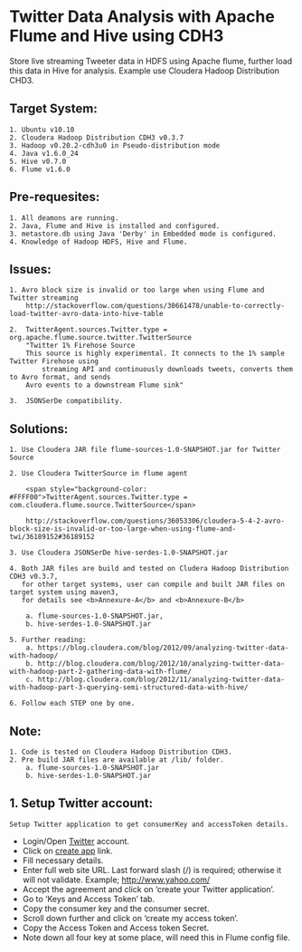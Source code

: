 # Twitter Data Analysis with Apache Flume and Hive using CDH3
Store live streaming Tweeter data in HDFS using Apache flume, further load this data in Hive for analysis. Example use Cloudera Hadoop Distribution CHD3.

## Target System:
	1. Ubuntu v10.10
	2. Cloudera Hadoop Distribution CDH3 v0.3.7
	3. Hadoop v0.20.2-cdh3u0 in Pseudo-distribution mode
	4. Java v1.6.0_24
	5. Hive v0.7.0
	6. Flume v1.6.0

## Pre-requesites:
	1. All deamons are running.
	2. Java, Flume and Hive is installed and configured.
	3. metastore.db using Java 'Derby' in Embedded mode is configured.
	4. Knowledge of Hadoop HDFS, Hive and Flume.

## Issues:
	1. Avro block size is invalid or too large when using Flume and Twitter streaming
		http://stackoverflow.com/questions/30661478/unable-to-correctly-load-twitter-avro-data-into-hive-table

	2. 	TwitterAgent.sources.Twitter.type = org.apache.flume.source.twitter.TwitterSource
		"Twitter 1% Firehose Source
		This source is highly experimental. It connects to the 1% sample Twitter Firehose using 
	        streaming API and continuously downloads tweets, converts them to Avro format, and sends 
		Avro events to a downstream Flume sink"		

	3. 	JSONSerDe compatibility.

## Solutions:
	1. Use Cloudera JAR file flume-sources-1.0-SNAPSHOT.jar for Twitter Source
	
	2. Use Cloudera TwitterSource in flume agent
		
		<span style="background-color: #FFFF00">TwitterAgent.sources.Twitter.type =  com.cloudera.flume.source.TwitterSource</span>

		http://stackoverflow.com/questions/36053306/cloudera-5-4-2-avro-block-size-is-invalid-or-too-large-when-using-flume-and-twi/36189152#36189152
	
	3. Use Cloudera JSONSerDe hive-serdes-1.0-SNAPSHOT.jar
	
	4. Both JAR files are build and tested on Cludera Hadoop Distribution CDH3 v0.3.7, 
	   for other target systems, user can compile and built JAR files on target system using maven3, 
	   for details see <b>Annexure-A</b> and <b>Annexure-B</b>

		a. flume-sources-1.0-SNAPSHOT.jar, 
		b. hive-serdes-1.0-SNAPSHOT.jar 

	5. Further reading:
		a. https://blog.cloudera.com/blog/2012/09/analyzing-twitter-data-with-hadoop/
		b. http://blog.cloudera.com/blog/2012/10/analyzing-twitter-data-with-hadoop-part-2-gathering-data-with-flume/
		c. http://blog.cloudera.com/blog/2012/11/analyzing-twitter-data-with-hadoop-part-3-querying-semi-structured-data-with-hive/

	6. Follow each STEP one by one.

## Note:
	1. Code is tested on Cloudera Hadoop Distribution CDH3. 
	2. Pre build JAR files are available at /lib/ folder.
		a. flume-sources-1.0-SNAPSHOT.jar
		b. hive-serdes-1.0-SNAPSHOT.jar


## 1. Setup Twitter account:

	Setup Twitter application to get consumerKey and accessToken details.

* Login/Open <a href="https://www.twitter.com/" target="_blank">Twitter</a> account.
* Click on [create app](https://apps.twitter.com/app) link.
* Fill necessary details.
* Enter full web site URL. Last forward slash (/) is required; otherwise it will not validate. Example;
	<http://www.yahoo.com/>
* Accept the agreement and click on ‘create your Twitter application’.
* Go to ‘Keys and Access Token’ tab.
* Copy the consumer key and the consumer secret.
* Scroll down further and click on ‘create my access token’.
* Copy the Access Token and Access token Secret.
* Note down all four key at some place, will need this in Flume config file.






